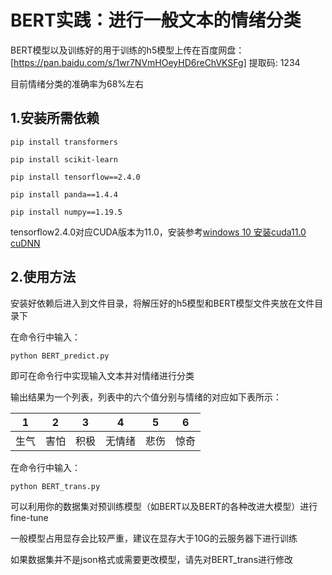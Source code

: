 # BERT实践：进行一般文本的情绪分类

BERT模型以及训练好的用于训练的h5模型上传在百度网盘：[https://pan.baidu.com/s/1wr7NVmHOeyHD6reChVKSFg] 提取码: 1234

目前情绪分类的准确率为68%左右

## 1.安装所需依赖

```
pip install transformers

pip install scikit-learn

pip install tensorflow==2.4.0

pip install panda==1.4.4

pip install numpy==1.19.5
```

tensorflow2.4.0对应CUDA版本为11.0，安装参考[windows 10 安装cuda11.0 cuDNN](https://blog.csdn.net/u011788214/article/details/117124772)

## 2.使用方法

安装好依赖后进入到文件目录，将解压好的h5模型和BERT模型文件夹放在文件目录下

在命令行中输入：

```
python BERT_predict.py
```

即可在命令行中实现输入文本并对情绪进行分类

输出结果为一个列表，列表中的六个值分别与情绪的对应如下表所示：

| 1    | 2    | 3    | 4      | 5    | 6    |
| ---- | ---- | ---- | ------ | ---- | ---- |
| 生气 | 害怕 | 积极 | 无情绪 | 悲伤 | 惊奇 |

在命令行中输入：

```
python BERT_trans.py
```

可以利用你的数据集对预训练模型（如BERT以及BERT的各种改进大模型）进行fine-tune

一般模型占用显存会比较严重，建议在显存大于10G的云服务器下进行训练

如果数据集并不是json格式或需要更改模型，请先对BERT_trans进行修改
